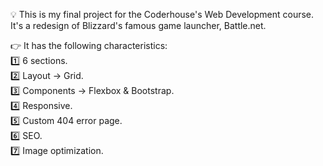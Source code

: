 💡 This is my final project for the Coderhouse's Web Development course. It's a redesign of Blizzard's famous game launcher, Battle.net.

👉 It has the following characteristics:\
1️⃣ 6 sections.\
2️⃣ Layout → Grid.\
3️⃣ Components → Flexbox & Bootstrap.\
4️⃣ Responsive.\
5️⃣ Custom 404 error page.\
6️⃣ SEO.\
7️⃣ Image optimization.
